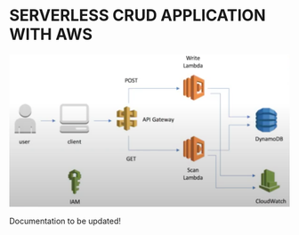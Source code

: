 # SERVERLESS CRUD APPLICATION WITH AWS

![Application Flow](<reference images/application_flow.png>)

Documentation to be updated!
